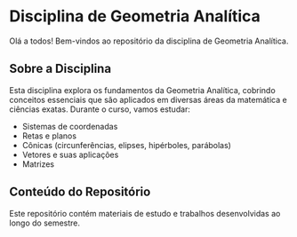 # Disciplina de Geometria Analítica

Olá a todos! Bem-vindos ao repositório da disciplina de Geometria Analítica.

## Sobre a Disciplina

Esta disciplina explora os fundamentos da Geometria Analítica, cobrindo conceitos essenciais que são aplicados em diversas áreas da matemática e ciências exatas. Durante o curso, vamos estudar:

- Sistemas de coordenadas
- Retas e planos
- Cônicas (circunferências, elipses, hipérboles, parábolas)
- Vetores e suas aplicações
- Matrizes

## Conteúdo do Repositório

Este repositório contém materiais de estudo e trabalhos desenvolvidas ao longo do semestre.

